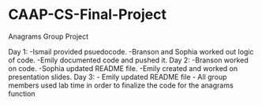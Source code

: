 # CAAP-CS-Final-Project
Anagrams Group Project

Day 1:
    -Ismail provided psuedocode.
    -Branson and Sophia worked out logic of code.
    -Emily documented code and pushed it.
Day 2:
    -Branson worked on code.
    -Sophia updated README file.
    -Emily created and worked on presentation slides.
Day 3:
    - Emily updated README file
    - All group members used lab time in order to finalize the code for the anagrams function 
    
